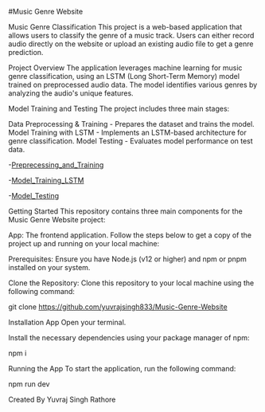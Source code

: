 #Music Genre Website

Music Genre Classification
This project is a web-based application that allows users to classify the genre of a music track. Users can either record audio directly on the website or upload an existing audio file to get a genre prediction.

Project Overview
The application leverages machine learning for music genre classification, using an LSTM (Long Short-Term Memory) model trained on preprocessed audio data. The model identifies various genres by analyzing the audio's unique features.

Model Training and Testing
The project includes three main stages:

Data Preprocessing & Training - Prepares the dataset and trains the model.
Model Training with LSTM - Implements an LSTM-based architecture for genre classification.
Model Testing - Evaluates model performance on test data.

-[Preprecessing_and_Training](https://drive.google.com/file/d/1yfvQGIsPXD_NqUSe9l5vKCnaR7dT_Qli/view?usp=sharing)

-[Model_Training_LSTM](https://drive.google.com/file/d/1DmWMXBUgcYeGk11KBBjxzSgpreezN-3M/view?usp=sharing)

-[Model_Testing](https://drive.google.com/file/d/13c5SnXzGSCR9nfbQhSHUqwKcHSJ5lFby/view?usp=sharing)


Getting Started
This repository contains three main components for the Music Genre Website project:

App: The frontend application.
Follow the steps below to get a copy of the project up and running on your local machine:

Prerequisites: Ensure you have Node.js (v12 or higher) and npm or pnpm installed on your system.

Clone the Repository: Clone this repository to your local machine using the following command:

git clone https://github.com/yuvrajsingh833/Music-Genre-Website


Installation
App
Open your terminal.

Install the necessary dependencies using your package manager of npm:

npm i

Running the App
To start the application, run the following command:


npm run dev


Created By Yuvraj Singh Rathore
